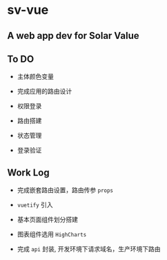 # sv-vue

## A web app dev for Solar Value

## To DO

- 主体颜色变量

- 完成应用的路由设计

- 权限登录

- 路由搭建

- 状态管理

- 登录验证

## Work Log

- 完成嵌套路由设置，路由传参 `props`

- `vuetify` 引入

- 基本页面组件划分搭建

- 图表组件选用 `HighCharts`

- 完成 `api` 封装, 开发环境下请求域名，生产环境下路由